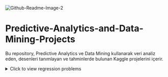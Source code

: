 ![Github-Readme-Image-2]([https://github.com/SumeyraBayrak/SumeyraBayrak/assets/136161028/e0a26deb-0e0e-41f5-b439-1ecc330f6e59](https://github.com/SumeyraBayrak/Predictive-Analytics-and-Data-Mining-Projects/blob/main/Top-Kaggle-Courses-for-Data-Science.png))

# Predictive-Analytics-and-Data-Mining-Projects

Bu repository, Predictive Analytics ve Data Mining kullanarak veri analiz eden, desenleri tanımlayan ve tahminlerde bulunan Kaggle projelerini içerir.


<details>
<summary>Click to view regression problems</summary>

| Project Name                             | Description                                                                 | Link                                                                 |
|------------------------------------------|-----------------------------------------------------------------------------|----------------------------------------------------------------------|
| Boston Housing Price Prediction          | Predict housing prices in Boston based on various features like crime rate, number of rooms, etc. | [Boston Housing Dataset](https://archive.ics.uci.edu/ml/datasets/housing) |
| Diabetes Progression Prediction          | Predict the progression of diabetes after one year based on diagnostic measurements. | [Diabetes Dataset](https://www.kaggle.com/datasets/uciml/pima-indians-diabetes-database) |
| Car Price Prediction                     | Predict the market price of a car based on features like age, mileage, and brand. | [Car Price Dataset](https://www.kaggle.com/datasets/atharvakale/car-price-prediction) |
| Stock Price Prediction                   | Predict the future stock prices of a company based on historical price data. | [Stock Price Dataset](https://www.kaggle.com/datasets/sbhatti/ultimate-stock-market-data) |
| Concrete Compressive Strength Prediction | Predict the compressive strength of concrete based on its composition. | [Concrete Dataset](https://archive.ics.uci.edu/ml/datasets/Concrete+Compressive+Strength) |
| Energy Consumption Forecasting           | Predict the energy consumption of a building or household based on various parameters like temperature, humidity, etc. | [Energy Consumption Dataset](https://www.kaggle.com/datasets/uciml/individual-household-electric-power-consumption) |
| Wine Quality Prediction                  | Predict the quality of wine based on physicochemical tests like pH, alcohol content, etc. | [Wine Quality Dataset](https://archive.ics.uci.edu/ml/datasets/Wine+Quality) |
| Air Quality Prediction                   | Predict the air quality index based on environmental factors such as temperature and humidity. | [Air Quality Dataset](https://www.kaggle.com/datasets/uciml/air-quality) |
| Bike Sharing Demand Prediction           | Predict the number of bike rentals at a given time based on weather, time, and other factors. | [Bike Sharing Dataset](https://www.kaggle.com/datasets/uciml/bike-sharing-demand) |
| Insurance Premium Prediction             | Predict insurance premiums based on factors like age, BMI, and medical history. | [Insurance Dataset](https://www.kaggle.com/datasets/mirichoi0218/insurance) |

</details>


